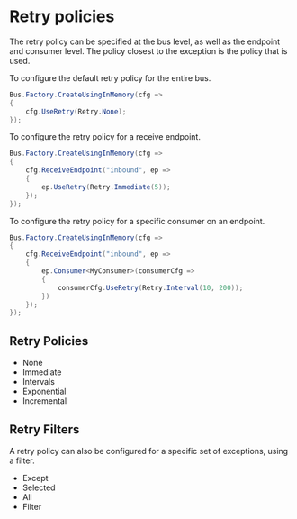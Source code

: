 # Retry policies

The retry policy can be specified at the bus level, as well as the endpoint and consumer level.
The policy closest to the exception is the policy that is used.

To configure the default retry policy for the entire bus.

```csharp
Bus.Factory.CreateUsingInMemory(cfg =>
{
    cfg.UseRetry(Retry.None);
});
```

To configure the retry policy for a receive endpoint.

```csharp
Bus.Factory.CreateUsingInMemory(cfg =>
{
    cfg.ReceiveEndpoint("inbound", ep =>
    {
        ep.UseRetry(Retry.Immediate(5));
    });
});
```

To configure the retry policy for a specific consumer on an endpoint.

```csharp
Bus.Factory.CreateUsingInMemory(cfg =>
{
    cfg.ReceiveEndpoint("inbound", ep =>
    {
        ep.Consumer<MyConsumer>(consumerCfg =>
        {
            consumerCfg.UseRetry(Retry.Interval(10, 200));
        })
    });
});
```

## Retry Policies

* None
* Immediate
* Intervals
* Exponential
* Incremental

## Retry Filters

A retry policy can also be configured for a specific set of exceptions, using a filter.

* Except
* Selected
* All
* Filter

